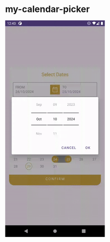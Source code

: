 # my-calendar-picker

![Overview](https://github.com/nisha131199/my-calendar-picker/blob/master/images/my-calendar-view.gif)
